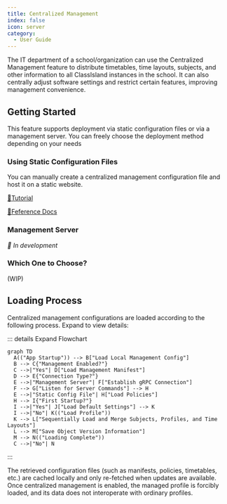 ```yaml
---
title: Centralized Management
index: false
icon: server
category:
  - User Guide
---
```


The IT department of a school/organization can use the Centralized Management feature to distribute timetables, time layouts, subjects, and other information to all ClassIsland instances in the school. It can also centrally adjust software settings and restrict certain features, improving management convenience.

<a id="get-started"></a>

## Getting Started

This feature supports deployment via static configuration files or via a management server. You can freely choose the deployment method depending on your needs

<a id="get-started-static"></a>

### Using Static Configuration Files

You can manually create a centralized management configuration file and host it on a static website.

[🚀Tutorial](tutorial-create-management-config.md)

[📖Feference Docs](configure.md)

<a id="get-started-server"></a>

### Management Server

_🚧 In development_

<a id="get-started-compare"></a>

### Which One to Choose?

(WIP)

<a id="loading-progress"></a>

## Loading Process

Centralized management configurations are loaded according to the following process. Expand to view details:

::: details Expand Flowchart
```mermaid
graph TD
  A(("App Startup")) --> B["Load Local Management Config"]
  B --> C{"Management Enabled?"}
  C -->|"Yes"| D["Load Management Manifest"]
  D --> E{"Connection Type?"}
  E -->|"Management Server"| F["Establish gRPC Connection"]
  F --> G["Listen for Server Commands"] --> H
  E -->|"Static Config File"| H["Load Policies"]
  H --> I{"First Startup?"}
  I -->|"Yes"| J["Load Default Settings"] --> K
  I -->|"No"| K(("Load Profile"))
  K --> L["Sequentially Load and Merge Subjects, Profiles, and Time Layouts"]
  L --> M["Save Object Version Information"]
  M --> N(("Loading Complete"))
  C -->|"No"| N
```
:::

The retrieved configuration files (such as manifests, policies, timetables, etc.) are cached locally and only re-fetched when updates are available. Once centralized management is enabled, the managed profile is forcibly loaded, and its data does not interoperate with ordinary profiles.
